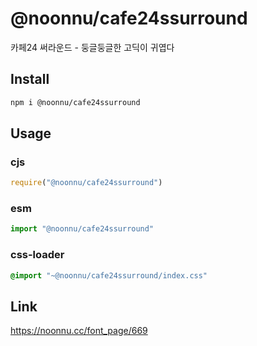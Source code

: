 # @noonnu/cafe24ssurround
카페24 써라운드 - 둥글둥글한 고딕이 귀엽다

## Install
```sh
npm i @noonnu/cafe24ssurround
```
## Usage
### cjs
```js
require("@noonnu/cafe24ssurround")
```
### esm
```js
import "@noonnu/cafe24ssurround"
```
### css-loader
```css
@import "~@noonnu/cafe24ssurround/index.css"
```

## Link
https://noonnu.cc/font_page/669